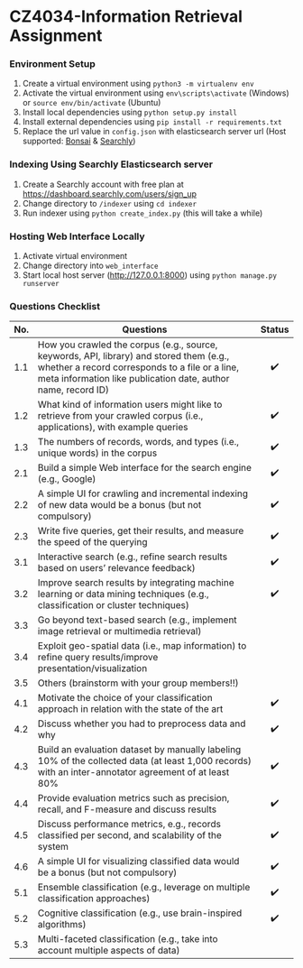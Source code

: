 # CZ4034-Information Retrieval Assignment

### Environment Setup
1. Create a virtual environment using `python3 -m virtualenv env`
2. Activate the virtual environment using `env\scripts\activate` (Windows) or `source env/bin/activate` (Ubuntu)
3. Install local dependencies using `python setup.py install`
4. Install external dependencies using `pip install -r requirements.txt`
5. Replace the url value in `config.json` with elasticsearch server url (Host supported: [Bonsai](https://bonsai.io/) & [Searchly](http://www.searchly.com/)) 

### Indexing Using Searchly Elasticsearch server
1. Create a Searchly account with free plan at https://dashboard.searchly.com/users/sign_up
2. Change directory to `/indexer` using `cd indexer`
3. Run indexer using `python create_index.py` (this will take a while)

### Hosting Web Interface Locally
1. Activate virtual environment
2. Change directory into `web_interface`
3. Start local host server (http://127.0.0.1:8000) using `python manage.py runserver`

### Questions Checklist
| No. |                                                                                                  Questions                                                                                                 |   Status         |
|-----|------------------------------------------------------------------------------------------------------------------------------------------------------------------------------------------------------------|:----------------:|
| 1.1 | How you crawled the corpus (e.g., source, keywords, API, library) and stored them (e.g., whether a record corresponds to a file or a line, meta information like publication date, author name, record ID) |:heavy_check_mark:|
| 1.2 | What kind of information users might like to retrieve from your crawled corpus (i.e., applications), with example queries                                                                                  |:heavy_check_mark:|
| 1.3 | The numbers of records, words, and types (i.e., unique words) in the corpus                                                                                                                                |:heavy_check_mark:|
| 2.1 | Build a simple Web interface for the search engine (e.g., Google)                                                                                                                                          |:heavy_check_mark:|
| 2.2 | A simple UI for crawling and incremental indexing of new data would be a bonus (but not compulsory)                                                                                                        |:heavy_check_mark:|
| 2.3 | Write five queries, get their results, and measure the speed of the querying                                                                                                                               |:heavy_check_mark:|
| 3.1 | Interactive search (e.g., refine search results based on users’ relevance feedback)                                                                                                                        |:heavy_check_mark:|
| 3.2 | Improve search results by integrating machine learning or data mining techniques (e.g., classification or cluster techniques)                                                                              |:heavy_check_mark:|
| 3.3 | Go beyond text-based search (e.g., implement image retrieval or multimedia retrieval)                                                                                                                      ||
| 3.4 | Exploit geo-spatial data (i.e., map information) to refine query results/improve presentation/visualization                                                                                                ||
| 3.5 | Others (brainstorm with your group members!!)                                                                                                                                                              ||
| 4.1 | Motivate the choice of your classification approach in relation with the state of the art                                                                                                                  |:heavy_check_mark:|
| 4.2 | Discuss whether you had to preprocess data and why                                                                                                                                                         |:heavy_check_mark:|
| 4.3 | Build an evaluation dataset by manually labeling 10% of the collected data (at least 1,000 records) with an inter-annotator agreement of at least 80%                                                      |:heavy_check_mark:|
| 4.4 | Provide evaluation metrics such as precision, recall, and F-measure and discuss results                                                                                                                    |:heavy_check_mark:|
| 4.5 | Discuss performance metrics, e.g., records classified per second, and scalability of the system                                                                                                            |:heavy_check_mark:|
| 4.6 | A simple UI for visualizing classified data would be a bonus (but not compulsory)                                                                                                                          |:heavy_check_mark:|
| 5.1 | Ensemble classification (e.g., leverage on multiple classification approaches)                                                                                                                             |:heavy_check_mark:|
| 5.2 | Cognitive classification (e.g., use brain-inspired algorithms)                                                                                                                                             |:heavy_check_mark:|
| 5.3 | Multi-faceted classification (e.g., take into account multiple aspects of data)                                                                                                                            ||    
